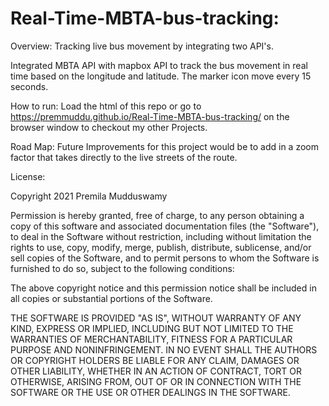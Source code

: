 # Real-Time-MBTA-bus-tracking: 

Overview: Tracking live bus movement by integrating two API's. 

Integrated MBTA API with mapbox API to track the bus movement in real time based on the longitude and latitude. The marker icon move every 15 seconds.

How to run: Load the html of this repo or go to https://premmuddu.github.io/Real-Time-MBTA-bus-tracking/ on the browser window to checkout my other Projects.

Road Map: Future Improvements for this project would be to add in a zoom factor that takes directly to the live streets of the route. 

License:

Copyright 2021 Premila Mudduswamy

Permission is hereby granted, free of charge, to any person obtaining a copy of this software and associated documentation files (the "Software"), to deal in the Software without restriction, including without limitation the rights to use, copy, modify, merge, publish, distribute, sublicense, and/or sell copies of the Software, and to permit persons to whom the Software is furnished to do so, subject to the following conditions:

The above copyright notice and this permission notice shall be included in all copies or substantial portions of the Software.

THE SOFTWARE IS PROVIDED "AS IS", WITHOUT WARRANTY OF ANY KIND, EXPRESS OR IMPLIED, INCLUDING BUT NOT LIMITED TO THE WARRANTIES OF MERCHANTABILITY, FITNESS FOR A PARTICULAR PURPOSE AND NONINFRINGEMENT. IN NO EVENT SHALL THE AUTHORS OR COPYRIGHT HOLDERS BE LIABLE FOR ANY CLAIM, DAMAGES OR OTHER LIABILITY, WHETHER IN AN ACTION OF CONTRACT, TORT OR OTHERWISE, ARISING FROM, OUT OF OR IN CONNECTION WITH THE SOFTWARE OR THE USE OR OTHER DEALINGS IN THE SOFTWARE.
